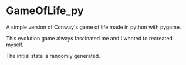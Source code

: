 # GameOfLife_py
A simple version of Conway's game of life made in python with pygame.

This evolution game always fascinated me and I wanted to recreated myself. 

The initial state is randomly generated.
